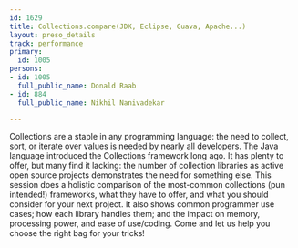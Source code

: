 ```yaml
---
id: 1629
title: Collections.compare(JDK, Eclipse, Guava, Apache...)
layout: preso_details
track: performance
primary:
  id: 1005
persons:
- id: 1005
  full_public_name: Donald Raab
- id: 884
  full_public_name: Nikhil Nanivadekar

---
```

Collections are a staple in any programming language: the need to collect, sort, or iterate over values is needed by nearly all developers. The Java language introduced the Collections framework long ago. It has plenty to offer, but many find it lacking: the number of collection libraries as active open source projects demonstrates the need for something else. This session does a holistic comparison of the most-common collections (pun intended!) frameworks, what they have to offer, and what you should consider for your next project. It also shows common programmer use cases; how each library handles them; and the impact on memory, processing power, and ease of use/coding. Come and let us help you choose the right bag for your tricks!